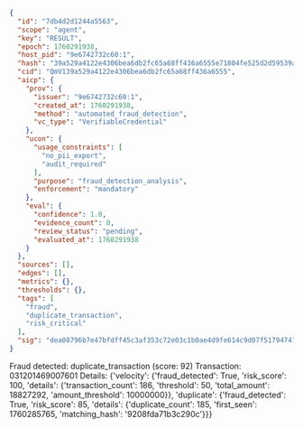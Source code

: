 ```json
{
  "id": "7db4d2d1244a5563",
  "scope": "agent",
  "key": "RESULT",
  "epoch": 1760291938,
  "host_pid": "9e6742732c60:1",
  "hash": "39a529a4122e4306bea6db2fc65a68ff436a6555e71804fe525d2d59539a34cf",
  "cid": "QmV139a529a4122e4306bea6db2fc65a68ff436a6555",
  "aicp": {
    "prov": {
      "issuer": "9e6742732c60:1",
      "created_at": 1760291938,
      "method": "automated_fraud_detection",
      "vc_type": "VerifiableCredential"
    },
    "ucon": {
      "usage_constraints": [
        "no_pii_export",
        "audit_required"
      ],
      "purpose": "fraud_detection_analysis",
      "enforcement": "mandatory"
    },
    "eval": {
      "confidence": 1.0,
      "evidence_count": 0,
      "review_status": "pending",
      "evaluated_at": 1760291938
    }
  },
  "sources": [],
  "edges": [],
  "metrics": {},
  "thresholds": {},
  "tags": [
    "fraud",
    "duplicate_transaction",
    "risk_critical"
  ],
  "sig": "dea08796b7e47bfdff45c3af353c72e03c1b0ae4d9fe614c9d07f51794747ba9"
}
```

Fraud detected: duplicate_transaction (score: 92)
Transaction: 031201469007601
Details: {'velocity': {'fraud_detected': True, 'risk_score': 100, 'details': {'transaction_count': 186, 'threshold': 50, 'total_amount': 18827292, 'amount_threshold': 10000000}}, 'duplicate': {'fraud_detected': True, 'risk_score': 85, 'details': {'duplicate_count': 185, 'first_seen': 1760285765, 'matching_hash': '9208fda71b3c290c'}}}
